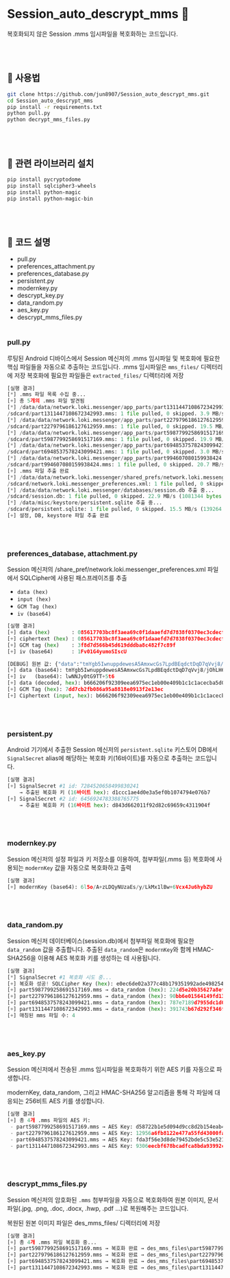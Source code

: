 # Session_auto_descrypt_mms 🔐

복호화되지 않은 Session .mms 임시파일을 복호화하는 코드입니다.

<br><br>

## 🧪 사용법

```bash
git clone https://github.com/jun8907/Session_auto_descrypt_mms.git
cd Session_auto_descrypt_mms
pip install -r requirements.txt
python pull.py
python decrypt_mms_files.py
```

<br><br>

## 📖 관련 라이브러리 설치

```bash
pip install pycryptodome
pip install sqlcipher3-wheels
pip install python-magic
pip install python-magic-bin
```

<br><br>

## 🔧 코드 설명

- pull.py
- preferences_attachment.py
- preferences_database.py
- persistent.py
- modernkey.py
- descrypt_key.py
- data_random.py
- aes_key.py
- descrypt_mms_files.py
<br><br>
### pull.py

루팅된 Android 디바이스에서 Session 메신저의 .mms 임시파일 및 복호화에 필요한 핵심 파일들을 자동으로 추출하는 코드입니다.
.mms 임시파일은 `mms_files/` 디렉터리에 저장
복호화에 필요한 파일들은 `extracted_files/` 디렉터리에 저장

```python
[실행 결과]
[*] .mms 파일 목록 수집 중...
[+] 총 5개의 .mms 파일 발견됨
[*] /data/data/network.loki.messenger/app_parts/part1311447108672342993.mms 추출 중...
/sdcard/part1311447108672342993.mms: 1 file pulled, 0 skipped. 3.9 MB/s (14047 bytes in 0.003s)
[*] /data/data/network.loki.messenger/app_parts/part2279796186127612959.mms 추출 중...
/sdcard/part2279796186127612959.mms: 1 file pulled, 0 skipped. 19.5 MB/s (371165 bytes in 0.018s)
[*] /data/data/network.loki.messenger/app_parts/part5987799258691517169.mms 추출 중...
/sdcard/part5987799258691517169.mms: 1 file pulled, 0 skipped. 19.9 MB/s (185270 bytes in 0.009s)
[*] /data/data/network.loki.messenger/app_parts/part6948537578243099421.mms 추출 중...
/sdcard/part6948537578243099421.mms: 1 file pulled, 0 skipped. 3.0 MB/s (14047 bytes in 0.004s)
[*] /data/data/network.loki.messenger/app_parts/part994607080159938424.mms 추출 중...
/sdcard/part994607080159938424.mms: 1 file pulled, 0 skipped. 20.7 MB/s (119292 bytes in 0.005s)
[+] .mms 파일 추출 완료
[*] /data/data/network.loki.messenger/shared_prefs/network.loki.messenger_preferences.xml 추출 중...
/sdcard/network.loki.messenger_preferences.xml: 1 file pulled, 0 skipped. 0.5 MB/s (2344 bytes in 0.005s)
[*] /data/data/network.loki.messenger/databases/session.db 추출 중...
/sdcard/session.db: 1 file pulled, 0 skipped. 22.9 MB/s (1081344 bytes in 0.045s)
[*] /data/misc/keystore/persistent.sqlite 추출 중...
/sdcard/persistent.sqlite: 1 file pulled, 0 skipped. 15.5 MB/s (139264 bytes in 0.009s)
[+] 설정, DB, keystore 파일 추출 완료
```
<br><br>
### preferences_database, attachment.py

Session 메신저의 /share_pref/network.loki.messenger_preferences.xml 파일에서 SQLCipher에 사용된 패스프레이즈를 추출
- `data (hex)`
- `input (hex)`
- `GCM Tag (hex)`
- `iv (base64)`

```python
[실행 결과]
[+] data (hex)       : 085617703bc8f3aea69c0f1daaefd7d7838f0370ec3cdecf00ac04e44b270e8e3f8d7d566b45d619dddba8c482f7c89f
[+] ciphertext (hex) : 085617703bc8f3aea69c0f1daaefd7d7838f0370ec3cdecf00ac04e44b270e8e
[+] GCM tag (hex)    : 3f8d7d566b45d619dddba8c482f7c89f
[+] iv (base64)      : 1Fv01G4yumoSIscU

[DEBUG] 원본 값: {"data":"tmYgb5IwnuppdewesA5AmxwcGs7LpdBEqdctDqD7qVvj8/jOhLH6pepRDryBmPVLWuGz919jIUyo5qmVNNEXWc6+5PK+OIZpVR08oQGnpFLgSeNn/m7XvLo1cpvJH8HJfq0QGGazOwh918svsIapWogY4JE/LhPs","iv":"lwNNJy0tG9TT+5t6"}
[+] data (base64): tmYgb5IwnuppdewesA5AmxwcGs7LpdBEqdctDqD7qVvj8/jOhLH6pepRDryBmPVLWuGz919jIUyo5qmVNNEXWc6+5PK+OIZpVR08oQGnpFLgSeNn/m7XvLo1cpvJH8HJfq0QGGazOwh918svsIapWogY4JE/LhPs
[+] iv   (base64): lwNNJy0tG9TT+5t6
[+] data (decoded, hex): b666206f92309eea6975ec1eb00e409b1c1c1acecba5d044a9d72d0ea0fba95be3f3f8ce84b1faa5ea510ebc8198f54b5ae1b3f75f63214ca8e6a99534d11759cebee4f2be388669551d3ca101a7a452e049e367fe6ed7bcba35729bc91fc1c97ead101866b33b087dd7cb2fb086a95a8818e0913f2e13ec
[+] GCM Tag (hex): 7dd7cb2fb086a95a8818e0913f2e13ec
[+] Ciphertext (input, hex): b666206f92309eea6975ec1eb00e409b1c1c1acecba5d044a9d72d0ea0fba95be3f3f8ce84b1faa5ea510ebc8198f54b5ae1b3f75f63214ca8e6a99534d11759cebee4f2be388669551d3ca101a7a452e049e367fe6ed7bcba35729bc91fc1c97ead101866b33b08
```
<br><br>
### persistent.py

Android 기기에서 추출한 Session 메신저의 `persistent.sqlite` 키스토어 DB에서 `SignalSecret` alias에 해당하는 복호화 키(16바이트)를 자동으로 추출하는 코드입니다.

```python
[실행 결과]
[+] SignalSecret #1 id: 7284520658499830241
    → 추출된 복호화 키 (16바이트 hex): d1ccc1ae4d0e3a5ef0b1074794e076b7
[+] SignalSecret #2 id: 6456924783388765775
    → 추출된 복호화 키 (16바이트 hex): d843d662011f92d82c69659c4311904f
```
<br><br>
### modernkey.py

Session 메신저의 설정 파일과 키 저장소를 이용하여, 첨부파일(.mms 등) 복호화에 사용되는 `modernKey` 값을 자동으로 복호화하고 출력

```python
[실행 결과]
[+] modernKey (base64): 6l5o/A+zLDQyNUzaEs/y/LkMx1lBw+6Vcx4Ju6hybZU
```
<br><br>
### data_random.py

Session 메신저 데이터베이스(session.db)에서 첨부파일 복호화에 필요한 `data_random` 값을 추출합니다. 추출된 `data_random`은 `modernKey`와 함께 HMAC-SHA256을 이용해 AES 복호화 키를 생성하는 데 사용됩니다.

```python
[실행 결과]
[*] SignalSecret #1 복호화 시도 중...
[+] 복호화 성공! SQLCipher Key (hex): e0ec6de02a377c48b179351992ade4982540ba184324e24f9f92b8795f679696
[+] part5987799258691517169.mms → data_random (hex): 224d5e20b35627a8ef659d06297b73e2b1f7a7c334ac672d25fb705abc0a6bb2
[+] part2279796186127612959.mms → data_random (hex): 90bb6e01564149fd13fb04d9f7dc0c5ffaecb5d1e95d5a923eb400778281a44a
[+] part6948537578243099421.mms → data_random (hex): 787e7189d7955dc1d048e3296ddd9f90f1ae067dcd7db0881d29b2daaa16bf7d
[+] part1311447108672342993.mms → data_random (hex): 391743b67d292f346f7ced5060811a810d27929b64f3cd151be2690689bb1090
[+] 매칭된 mms 파일 수: 4
```
<br><br>
### aes_key.py

Session 메신저에서 전송된 .mms 임시파일을 복호화하기 위한 AES 키를 자동으로 파생합니다.

modernKey, data_random, 그리고 HMAC-SHA256 알고리즘을 통해 각 파일에 대응되는 256비트 AES 키를 생성합니다.

```python
[실행 결과]
[+] 총 4개 .mms 파일의 AES 키:
 - part5987799258691517169.mms → AES Key: d58722b1e5d094d9cc8d2b154eab42e421c6d28b2eb22ea5f78d57c4308fc493
 - part2279796186127612959.mms → AES Key: 12956a6fb8122e477a55fd43000fad3b6ac38ed7f56b42343068cd6e0ede4496
 - part6948537578243099421.mms → AES Key: fda3f56e3d8de79452bde5c53e5213138041bdc9b5552f9a63387c15bfacb783
 - part1311447108672342993.mms → AES Key: 9306eecbf678bcadfca8bda93992c6c00534ce390ca7f054e953f0b9e79066d3
```
<br><br>
### descrypt_mms_files.py

Session 메신저의 암호화된 `.mms` 첨부파일을 자동으로 복호화하여 원본 이미지, 문서 파일(.jpg, .png, .doc, .docx, .hwp, .pdf ...)로 복원해주는 코드입니다.

복원된 원본 이미지 파일은 des_mms_files/ 디렉터리에 저장

```python
[실행 결과]
[+] 총 4개 .mms 파일 복호화 중...
[+] part5987799258691517169.mms → 복호화 완료 → des_mms_files\part5987799258691517169.mms.jpg
[+] part2279796186127612959.mms → 복호화 완료 → des_mms_files\part2279796186127612959.mms.jpg
[+] part6948537578243099421.mms → 복호화 완료 → des_mms_files\part6948537578243099421.mms.docx
[+] part1311447108672342993.mms → 복호화 완료 → des_mms_files\part1311447108672342993.mms.docx
```

